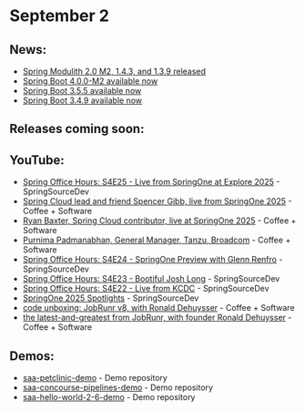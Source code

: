 # September 2

## News:

- [Spring Modulith 2.0 M2, 1.4.3, and 1.3.9 released](https://spring.io/blog/2025/08/22/spring-modulith-2-0-0-m2-1-4-3-and-1-3-9-released)
- [Spring Boot 4.0.0-M2 available now](https://spring.io/blog/2025/08/21/spring-boot-4-0-0-M2-available-now)
- [Spring Boot 3.5.5 available now](https://spring.io/blog/2025/08/21/spring-boot-3-5-5-available-now)
- [Spring Boot 3.4.9 available now](https://spring.io/blog/2025/08/21/spring-boot-3-4-9-available-now)

## Releases coming soon:

## YouTube:

- [Spring Office Hours: S4E25 - Live from SpringOne at Explore 2025](https://www.youtube.com/watch?v=xbZVg_r2Iho) - SpringSourceDev
- [Spring Cloud lead and friend Spencer Gibb, live from SpringOne 2025](https://www.youtube.com/watch?v=MxkWFhj_ltI) - Coffee + Software
- [Ryan Baxter, Spring Cloud contributor, live at SpringOne 2025](https://www.youtube.com/watch?v=IeCpfDS50cI) - Coffee + Software
- [Purnima Padmanabhan, General Manager, Tanzu, Broadcom](https://www.youtube.com/watch?v=Z_7HeJi6Ono) - Coffee + Software
- [Spring Office Hours: S4E24 - SpringOne Preview with Glenn Renfro](https://www.youtube.com/watch?v=nJV7j2A8Yy8) - SpringSourceDev
- [Spring Office Hours: S4E23 - Bootiful Josh Long](https://www.youtube.com/watch?v=rSJelzKkQLM) - SpringSourceDev
- [Spring Office Hours: S4E22 - Live from KCDC](https://www.youtube.com/watch?v=ozPNymtx1_A) - SpringSourceDev
- [SpringOne 2025 Spotlights](https://www.youtube.com/watch?v=_gAe8vzS64w) - SpringSourceDev
- [code unboxing: JobRunr v8, with Ronald Dehuysser](https://www.youtube.com/watch?v=IdSf6dCkF20) - Coffee + Software
- [the latest-and-greatest from JobRunr, with founder Ronald Dehuysser](https://www.youtube.com/watch?v=qd9GzmDDsYo) - Coffee + Software

## Demos:

- [saa-petclinic-demo](https://github.com/dashaun-tanzu/saa-petclinic-demo) - Demo repository
- [saa-concourse-pipelines-demo](https://github.com/dashaun-tanzu/saa-concourse-pipelines-demo) - Demo repository
- [saa-hello-world-2-6-demo](https://github.com/dashaun-tanzu/saa-hello-world-2-6-demo) - Demo repository

